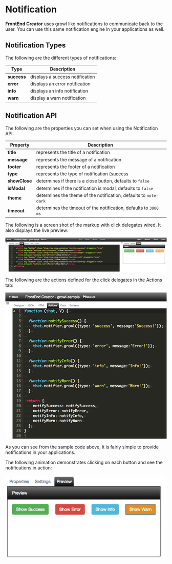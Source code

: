 # Notification

**FrontEnd Creator** uses growl like notifications to communicate back to the user. You can use this same notification engine in your applications as well. 

## Notification Types

The following are the different types of notifications:

Type | Description
---- | -----------
**success** | displays a success notification
**error** | displays an error notification
**info** | displays an info notification
**warn** | display a warn notification

## Notification API

The following are the properties you can set when using the Notification API:

Property | Description
-------- | -----------
**title** | represents the title of a notification
**message** | represents the message of a notification
**footer** | represents the footer of a notification
**type** | represents the type of notification (success|error|info|warn), defaults to `success`
**showClose** | determines if there is a close button, defaults to `false`
**isModal** | determines if the notification is modal, defaults to `false`
**theme** | determines the theme of the notification, defaults to `note-dark`
**timeout** | determines the timeout of the notification, defaults to `3000 ms`

The following is a screen shot of the markup with click delegates wired. It also displays the live preview:

![Notification HTML](../../assets/images/notification-html.png)

The following are the actions defined for the click delegates in the Actions tab:

![Notification Actions](../../assets/images/notification-actions.png)

As you can see from the sample code above, it is fairly simple to provide notifications in your applications.

The following animation demonstrates clicking on each button and see the notifications in action:

![Notification Animation](../../assets/images/notification.gif)

